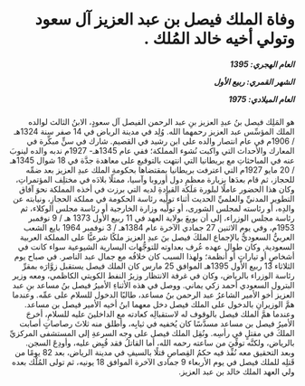 <h1 dir="rtl">وفاة الملك فيصل بن عبد العزيز آل سعود وتولي أخيه خالد المُلك .</h1>

<h5 dir="rtl">العام الهجري:  1395

الشهر القمري: ربيع الأول

العام الميلادي: 1975</h5>

<p dir="rtl">هو المَلِك فيصل بنُ عبدِ العزيز بنِ عبد الرحمن الفيصل آل سعودٍ، الابنُ الثالث لوالده الملك المؤسِّس عبد العزيز رحمهما الله. وُلِد في مدينة الرياض في 14 صفر سنة 1324هـ / 1906م في عام انتصار والده على ابن رشيد في القصيم. شارك في سنٍّ مبكِّرة في المعارك والأحداث التي واكبت نُشوء المملكة؛ ففي عام 1345هـ- 1927م ندبه والده لينوبَ عنه في المباحثاتِ مع بريطانيا التي انتهت بالتوقيع على معاهدة جدَّة في 18 شوال 1345هـ / 20 مايو 1927م التي اعترفت بريطانيا بمقتضاها بحكومةِ الملك عبدِ العزيز بعد ضمِّه للحجاز، ثم قام بعدَها بزيارة معظمِ دول أوروبا وآسيا، ممثلًا بلادَه في مختلِف المؤتمراتِ، وكان هذا الحضور عاملًا لبلورة مَلَكة القيادةِ لديه التي برزت في أخذه المملكة نحوَ آفاق التطوير المدنيِّ والعلميِّ الحديث أثناء تولِّيه رئاسة الحكومة في مملكة الحجازِ، ونيابته عن والدِه، أو رئاسته لمجلس الشورى، أو تولِّيه وزارة الخارجية أو رئاسة مجلس الوكلاء، ثم رئاسة مجلس الوزراء، إلى أن بويعَ بولاية العهد في 11 ربيع الأول 1373 هـ / 9 نوفمبر 1953م، وفي يوم الاثنين 27 جمادي الآخرة عام 1384هـ / 3 نوفمبر 1964 بايع الشعب العربيُّ السعوديُّ بالإجماع الملكَ فيصل بنَ عبدِ العزيز ملكًا شرعيًّا على المملكة العربية السعودية, وكان طوال عهده عُرف بعداوته للتوجُّهات اليسارية الشيوعية سواء كانت في أشخاصٍ أو تياراتٍ أو أنظمة؛ ولهذا السبب كان خلافُه مع جمال عبد الناصر. في صباح يوم الثلاثاء 13 ربيع الأول 1395هـ الموافق 25 مارس كان الملك فيصل يستقبل زوَّارَه بمقرِّ رئاسة الوزراء بالرياض، وكان في غرفة الانتظار وزيرُ النفط الكويتي الكاظمي، ومعه وزير البترول السعودي أحمد زكي يماني. ووصل في هذه الأثناءِ الأميرُ فيصل بنُ مساعد بنِ عبد العزيز أخو الأمير الشاعرُ عبد الرحمن بنُ مساعد، طالبًا الدخول للسلام على عمِّه. وعندما همَّ الوزيرانِ بالدخول على الملك فيصل دخل معهما ابنُ أخيه الأمير فيصل بن مساعد. وعندما همَّ الملك فيصل بالوقوف له لاستقبالِه كعادته مع الداخلينَ عليه للسلامِ، أخرجَ الأميرُ فيصل بن مساعد مسدَّسًا كان يُخفيه في ثيابِه، وأطلق منه ثلاثَ رصاصاتٍ أصابت الملكَ في مقتلٍ في رأسِه. ونُقِل الملك فيصل على وجه السرعةِ إلى المستشفى المركزيِّ بالرياض، ولكنَّه توفِّيَ من ساعته رحمه الله، أما القاتلُ فقد قُبِض عليه، وأودِعَ السجن. وبعد التحقيق معه نُفِّذ فيه حكمُ القِصاصِ قتلًا بالسيفِ في مدينة الرياض، بعد 82 يومًا من قَتلِه للملك فيصل في يوم الأربعاء 9 جمادى الآخرة الموافق 18 يونيه، ثم تولى المُلْك بعده ولي العهد الملك خالد بن عبد العزيز.</p></br>
